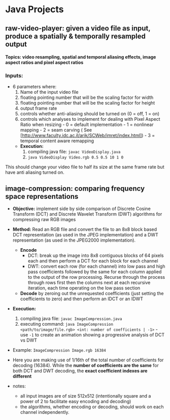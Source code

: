 # Java Projects
## raw-video-player: given a video file as input, produce a spatially & temporally resampled output
#### Topics: video resampling, spatial and temporal aliasing effects, image aspect ratios and pixel aspect ratios

  ### Inputs: 
  - 6 parameters where:
      1. Name of the input video file
      2. floating pointing number that will be the scaling factor for width
      3. floating pointing number that will be the scaling factor for height
      4. output frame rate
      5. controls whether anti-aliasing should be turned on (0 = off, 1 = on)
      6. controls which analyses to implement for dealing with Pixel Aspect Ratio when resizing 
        - 0 = default implementation
        - 1 = nonlinear mapping 
        - 2 = seam carving ( See [http://www.faculty.idc.ac.il/arik/SCWeb/imret/index.html])
        - 3 = temporal content aware remapping
    - **Execution:**
      1. compiling java file: `javac VideoDisplay.java`
      2. `java VideoDisplay Video.rgb 0.5 0.5 10 1 0`
    
This should change your video file to half its size at the same frame rate but have anti aliasing turned on.

## image-compression: comparing frequency space representations
  - **Objective:** implement side by side comparison of Discrete Cosine Transform (DCT) and Discrete Wavelet Transform (DWT) algorithms for compressing raw RGB images
  - **Method:** Read an RGB file and convert the file to an 8x8 block based DCT representation (as used in the JPEG implementation) and a DWT representation (as used in the JPEG2000 implementation).
    - **Encode**
      - DCT: break up the image into 8x8 contiguous blocks of 64 pixels each and then perform a DCT for each block for each channel
      - DWT: convert each row (for each channel) into low pass and high pass coefficients followed by the same for each column applied to the output of the row processing. Recurse through the process through rows first then the columns next at each recursive iteration, each time operating on the low pass section
    - **Decode** by zeroing out the unrequested coefficients (just setting the coefficients to zero) and then perform an IDCT or an IDWT
  - **Execution:**
      1. compiling java file: `javac ImageCompression.java`
      2. executing command: `java ImageCompression <path/to/image/file.rgb> <int: number of coefficients | -1>`
        - use `-1` to create an animation showing a progressive analysis of DCT vs DWT 
      
      
  - Example:  `ImageCompression Image.rgb 16384`
  - Here you are making use of  1/16th of the total number of coefficients for decoding (16384). While the __number of coefficients are the same__ for both DCT and DWT decoding, the __exact coefficient indexes are different__
  - notes:
    - all input images are of size 512x512 (intentionally square and a power of 2 to facilitate easy encoding and decoding)
    - the algorithms, whether encoding or decoding, should work on each channel independently.
